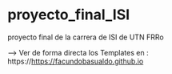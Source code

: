 # proyecto_final_ISI
proyecto final de la carrera de ISI de UTN FRRo

--> Ver de forma directa los Templates en :
    https://https://facundobasualdo.github.io
